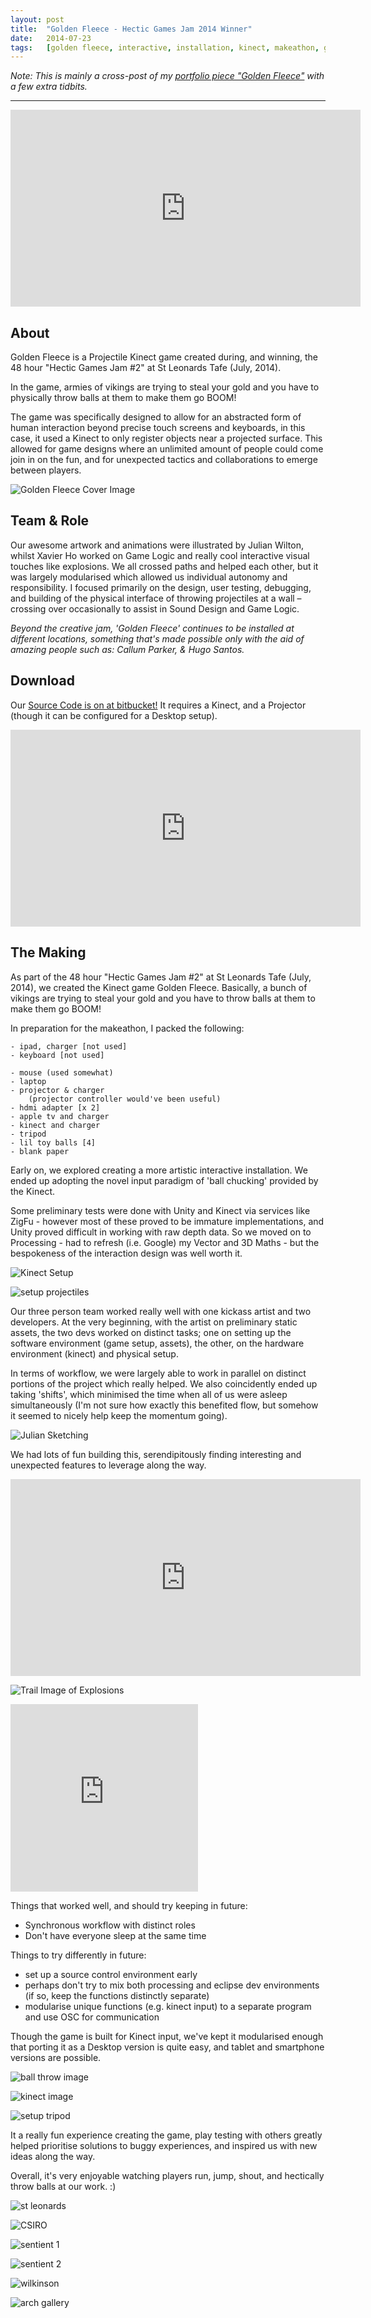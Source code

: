 ```yaml
---
layout:	post
title:	"Golden Fleece - Hectic Games Jam 2014 Winner"
date:	2014-07-23
tags:	[golden fleece, interactive, installation, kinect, makeathon, game jam]
---
```


_Note: This is mainly a cross-post of my [portfolio piece "Golden Fleece"](http://www.hanleyweng.com/golden-fleece-page/) with a few extra tidbits._

---

<iframe width="560" height="315" src="https://www.youtube.com/embed/d0REWhthmRM" frameborder="0" allowfullscreen></iframe>

## About

Golden Fleece is a Projectile Kinect game created during, and winning, the 48 hour "Hectic Games Jam #2" at St Leonards Tafe (July, 2014).

In the game, armies of vikings are trying to steal your gold and you have to physically throw balls at them to make them go BOOM!

The game was specifically designed to allow for an abstracted form of human interaction beyond precise touch screens and keyboards, in this case, it used a Kinect to only register objects near a projected surface. This allowed for game designs where an unlimited amount of people could come join in on the fun, and for unexpected tactics and collaborations to emerge between players.

![Golden Fleece Cover Image](media/portfolio_images/cover.jpg)

## Team & Role

Our awesome artwork and animations were illustrated by Julian Wilton, whilst Xavier Ho worked on Game Logic and really cool interactive visual touches like explosions. We all crossed paths and helped each other, but it was largely modularised which allowed us individual autonomy and responsibility. I focused primarily on the design, user testing, debugging, and building of the physical interface of throwing projectiles at a wall – crossing over occasionally to assist in Sound Design and Game Logic.

_Beyond the creative jam, 'Golden Fleece' continues to be installed at different locations, something that's made possible only with the aid of amazing people such as: Callum Parker, & Hugo Santos._

## Download

Our [Source Code is on at bitbucket!](https://bitbucket.org/hanleyweng/hecticgamesjam_sketch/)
It requires a Kinect, and a Projector (though it can be configured for a Desktop setup).

<iframe width="560" height="315" src="https://www.youtube.com/embed/KbKw4ySpA5Q" frameborder="0" allowfullscreen></iframe>

## The Making

As part of the 48 hour "Hectic Games Jam #2" at St Leonards Tafe (July, 2014), we created the Kinect game Golden Fleece. Basically, a bunch of vikings are trying to steal your gold and you have to throw balls at them to make them go BOOM!

In preparation for the makeathon, I packed the following:

	- ipad, charger [not used]
	- keyboard [not used]

	- mouse (used somewhat)
	- laptop
	- projector & charger
		(projector controller would've been useful)
	- hdmi adapter [x 2]
	- apple tv and charger
	- kinect and charger
	- tripod
	- lil toy balls [4]
	- blank paper


Early on, we explored creating a more artistic interactive installation. We ended up adopting the novel input paradigm of 'ball chucking' provided by the Kinect.

Some preliminary tests were done with Unity and Kinect via services like ZigFu - however most of these proved to be immature implementations, and Unity proved difficult in working with raw depth data. So we moved on to Processing - had to refresh (i.e. Google) my Vector and 3D Maths - but the bespokeness of the interaction design was well worth it.

![Kinect Setup](media/portfolio_images/setup-kinect.png)

![setup projectiles](media/portfolio_images/setup-projectiles.png)

Our three person team worked really well with one kickass artist and two developers. At the very beginning, with the artist on preliminary static assets, the two devs worked on distinct tasks; one on setting up the software environment (game setup, assets), the other, on the hardware environment (kinect) and physical setup.

In terms of workflow, we were largely able to work in parallel on distinct portions of the project which really helped. We also coincidently ended up taking 'shifts', which minimised the time when all of us were asleep simultaneously (I'm not sure how exactly this benefited flow, but somehow it seemed to nicely help keep the momentum going).

![Julian Sketching](media/portfolio_images/earlySketches.jpg)

We had lots of fun building this, serendipitously finding interesting and unexpected features to leverage along the way.

<iframe width="560" height="315" src="https://www.youtube.com/embed/lCx3A-Rsf8A?autoplay=1&loop=1&playlist=lCx3A-Rsf8A" frameborder="0" allowfullscreen></iframe>

![Trail Image of Explosions](media/extra_images/glitchy-exploding-images.png)

<iframe src="https://vine.co/v/MYAT6TjrQOE/embed/simple" width="300" height="300" frameborder="0"></iframe><script src="https://platform.vine.co/static/scripts/embed.js"></script>

Things that worked well, and should try keeping in future:

- Synchronous workflow with distinct roles
- Don't have everyone sleep at the same time

Things to try differently in future:

- set up a source control environment early
- perhaps don't try to mix both processing and eclipse dev environments (if so, keep the functions distinctly separate)
- modularise unique functions (e.g. kinect input) to a separate program and use OSC for communication

Though the game is built for Kinect input, we've kept it modularised enough that porting it as a Desktop version is quite easy, and tablet and smartphone versions are possible.

![ball throw image](media/portfolio_images/ball-throw-image.png)

![kinect image](media/portfolio_images/kinect-image.png)

![setup tripod](media/portfolio_images/setup-tripod.png)

It a really fun experience creating the game, play testing with others greatly helped prioritise solutions to buggy experiences, and inspired us with new ideas along the way. 

Overall, it's very enjoyable watching players run, jump, shout, and hectically throw balls at our work. :)

![st leonards](media/portfolio_images/st-leonards.png)

![CSIRO](media/portfolio_images/xav-melb-csiro-golden-fleece.jpg)

![sentient 1](media/portfolio_images/sentient-1.jpg)

![sentient 2](media/portfolio_images/sentient-2.png)

![wilkinson](media/portfolio_images/wilkinson.jpg)

![arch gallery](media/portfolio_images/arch-gallery.png)

